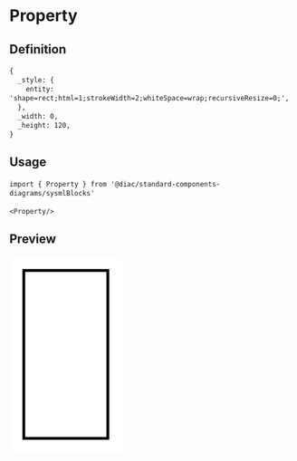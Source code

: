 # Property

## Definition

```
{
  _style: { 
    entity: 'shape=rect;html=1;strokeWidth=2;whiteSpace=wrap;recursiveResize=0;',
  },
  _width: 0,
  _height: 120,
}
```

## Usage

```
import { Property } from '@diac/standard-components-diagrams/sysmlBlocks'

<Property/>
```

## Preview

<img src="./property.png" width="200"/>
